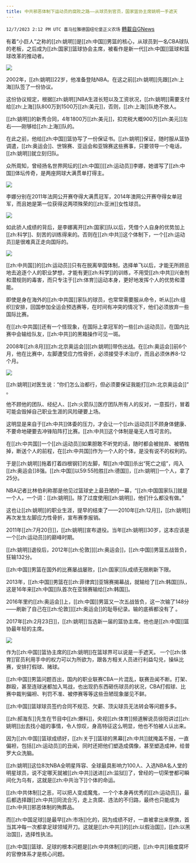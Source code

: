 ```yaml
---
title: 中共邪恶体制下运动员的腐败之路——从球员到官员，国家篮协主席姚明一手遮天
---
```

`12/7/2023 2:12 PM UTC 喜马拉雅德国纽伦堡正义农场` [轉載自GNews](https://gnews.org/articles/2082651)

有着“小巨人”之称的[[zh:姚明]]是[[zh:中国]]男篮的核心，从球员到一名CBA球队的老板，之后成为[[zh:国家]]篮球协会主席，被看作是新一代[[zh:中国]]篮球和篮球改革的推动者。

![](https://i.imgur.com/iDygA9c.jpg)

2002年，[[zh:姚明]]22岁，他准备登陆NBA。在这之前[[zh:姚明]]先跟[[zh:上海]]队签了一份协议。

这份协议规定，根据[[zh:姚明]]NBA生涯长短以及工资状况，[[zh:姚明]]需要支付给[[zh:上海]]队800万到1500万[[zh:美元]]，否则，[[zh:上海]]队绝不放人。

[[zh:姚明]]的新秀合同，4年1800万[[zh:美元]]，扣完税大概900万[[zh:美元]]左右——刚够给[[zh:上海]]队的。

在此之前，他给[[zh:中国]]篮协写了一份保证书。[[zh:姚明]]保证，随时服从篮协调遣，[[zh:奥运会]]、世锦赛、亚运会和亚锦赛这些赛事，只要领导一个电话，[[zh:姚明]]就立刻归队。

众所周知，曾经扬名世界网坛的[[zh:中国]][[zh:运动员]]李娜，她谱写了[[zh:中国]]体坛传奇，是两座网球大满贯单打得主。


![](https://i.imgur.com/v3rF7ny.jpg)

李娜分别在2011年法网公开赛夺得大满贯冠军，2014年澳网公开赛夺得女单冠军，而且她是第一位获得这两项殊荣的[[zh:亚洲]]女性球员。

![](https://i.imgur.com/fjddabh.jpg)

如此骄人成绩的背后，是李娜离开[[zh:国家]]队以后，凭借个人自身的优势加上[[zh:科学]]、刻苦的训练得来的。否则在[[zh:中共]]这个体制下，一个[[zh:运动员]]是很难真正走向国际的。

![](https://i.imgur.com/CJgiUQF.jpg)

[[zh:中共国]]的[[zh:运动员]]只有在脱离举国体制，选择单飞以后，才能无所顾忌地去追逐个人的职业梦想，才能有更[[zh:科学]]的训练，不用受[[zh:中共]]兴奋剂和潜规则的毒害，而只专注于[[zh:体育]]运动本身，更好地发挥个人的优势和潜能。

即使是身在海外的[[zh:中共国]]家队的球员，也常常需要服从命令，听从[[zh:组织]]安排，回国参加全运会预选赛等，在时间有冲突的情况下，他们必须放弃一些国际比赛。

在[[zh:中共国]]还有一个怪现象，在国际上拿冠军的一些[[zh:运动员]]，在国内比赛中会输给队友，[[zh:中共]]的黑箱操作可见一斑。

2008年[[zh:8月]][[zh:北京奥运会]][[zh:姚明]]带伤出战。在[[zh:奥运会]]前6个月，他在比赛中，左脚遭受应力性骨折，必须接受手术治疗，而且必须休养8-12个月。

![](https://i.imgur.com/xRmuF5D.jpg)

[[zh:姚明]]对医生说：“你们怎么治都行，但必须要保证我能打[[zh:北京奥运会]]” 。

他不顾他的团队、经纪人、[[zh:火箭队]]医疗团队所有人的反对，一意孤行，冒着可能会毁掉自己职业生涯的风险硬要上场。

这明显是来自于[[zh:中共]]体委的压力，才会让一个[[zh:运动员]]不顾身体健康、不要命地硬要去冲锋陷阵打比赛。[[zh:中共]]这个体制是毫无人性可言的。

在[[zh:中共国]]一个[[zh:运动员]]如果胆敢不听党的话，随时都会被抛弃、被牺牲掉，断送个人的前程，在[[zh:中共国]]作为一个人的个体，是没有说不的权利的。

于是[[zh:姚明]]拖着打着四根钢钉的左脚，帮[[zh:中国]]杀出“死亡之组”，闯入[[zh:奥运会]]8强。[[zh:中国]]以59:55险胜[[zh:德国]]，[[zh:姚明]]一个人，拿了25分。

NBA记者比林伯利称那是他见过篮球史上最丑陋的一幕，“[[zh:中国国家队]]就是一个人，一个词：[[zh:姚明]]。除了过度使用[[zh:姚明]]，他们什么都没有做。”

这也让[[zh:姚明]]的职业生涯，提早的结束了——2010年[[zh:12月]]，[[zh:姚明]]再次发生左脚应力性骨折，宣布赛季报销。

2011年[[zh:7月20日]]，[[zh:姚明]]宣布退役。当年[[zh:姚明]]30岁，这本应该是一个[[zh:运动员]]的巅峰时期。

[[zh:姚明]]退役后，2012年[[zh:伦敦]][[zh:奥运会]]，[[zh:中国]]男篮五战皆负，狂输132分。

[[zh:中国]]男篮在国外的比赛屡战屡败，[[zh:国家]]队成绩无限刷新下限。

2013年，[[zh:中国]]男篮在[[zh:菲律宾]]亚锦赛揭幕战，就输给了[[zh:韩国]]队，这是16年来[[zh:中国]]队首次在亚锦赛输给[[zh:韩国]]。

2016年里约[[zh:奥运会]]上，[[zh:中国]]男篮又一次五战皆负，这一次输了148分——刷新了自己在[[zh:伦敦]][[zh:奥运会]]的耻辱纪录。输的底裤都没有了 。

2017年[[zh:2月23日]]，[[zh:姚明]]当选新一届的篮协主席。他也是[[zh:中国]]篮协最年轻的主席。

![](https://i.imgur.com/JFh1V7d.jpg)

作为[[zh:中国]]篮协主席的[[zh:姚明]]在篮球界可以说是一手遮天。  一个[[zh:体育]]官员利用手中的权力可以为所欲为，跟各方相关人员进行利益勾兑，操纵比赛，安排打假球、赌球。

[[zh:中国]]男篮问题百出，国内的职业联赛CBA一片混乱，联赛丑闻不断。打架、群殴，甚至连球迷都加入骂战，也出现扔东西砸伤球员的状况，CBA打假球、比赛中裁判偏袒、判罚不准、被停赛等等这些丑陋现象屡见不鲜。

[[zh:中国]]篮球球员签约合同不规范、欠薪、顶尖球员无法转会等问题多多。

[[zh:郝海东]]先生在节目中[[zh:爆料]]，央视[[zh:体育]]频道解说员徐阳讲过[[zh:姚明]]出去找小姐的事情，令人惊叹，身高特征这么明显，他也不怕被人认出来。

因为[[zh:中国]]篮球成绩好，[[zh:关于]]篮球的黑幕[[zh:中共]]就掩盖不报，一直偏袒，包括[[zh:运动员]]的丑闻，同时还把他们塑造成偶像，甚至塑造成神，给普罗大众洗脑。

[[zh:姚明]]这位8次NBA全明星阵容、全球最具影响力100人、入选NBA名人堂的明星球员，说不定哪天就被[[zh:中共]]送进[[zh:监狱]]了，曾经的一切荣誉都可瞬间化为乌有，这就是[[zh:中共治下]]个体的命运。

[[zh:中共体制]]之恶，可以把人变成魔鬼，一个个本身再优秀的[[zh:运动员]]，最后都选择跟[[zh:中共]]同流合污，走上贪腐、违法的不归路，最终也只能成为[[zh:中共]]邪恶体制的殉葬品。

而[[zh:中国足球]]是最早[[zh:市场]]化的，因为成绩不好，一直被拿出来祭旗，首当其冲每一次都拿足球领域开刀。这就是[[zh:中共]]的[[zh:以假治国]]，[[zh:以黑治国]]，选择性执法。

[[zh:中国]]篮球、足球的根本问题是[[zh:中共体制]]的问题，[[zh:中共]]极度腐坏的官僚体系才是核心问题。



